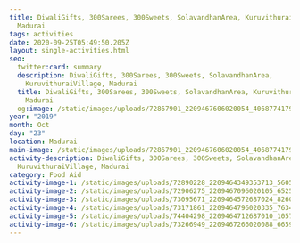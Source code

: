 ```yaml
---
title: DiwaliGifts, 300Sarees, 300Sweets, SolavandhanArea, KuruvithuraiVillage,
  Madurai
tags: activities
date: 2020-09-25T05:49:50.205Z
layout: single-activities.html
seo:
  twitter:card: summary
  description: DiwaliGifts, 300Sarees, 300Sweets, SolavandhanArea,
    KuruvithuraiVillage, Madurai
  title: DiwaliGifts, 300Sarees, 300Sweets, SolavandhanArea, KuruvithuraiVillage,
    Madurai
  og:image: /static/images/uploads/72867901_2209467606020054_4068774179090989056_o_2209467599353388.jpg
year: "2019"
month: Oct
day: "23"
location: Madurai
main-image: /static/images/uploads/72867901_2209467606020054_4068774179090989056_o_2209467599353388.jpg
activity-description: DiwaliGifts, 300Sarees, 300Sweets, SolavandhanArea,
  KuruvithuraiVillage, Madurai
category: Food Aid
activity-image-1: /static/images/uploads/72890228_2209464349353713_5605226208712196096_o_2209464346020380.jpg
activity-image-2: /static/images/uploads/72906275_2209467096020105_6525596404134445056_o_2209467089353439.jpg
activity-image-3: /static/images/uploads/73095671_2209464572687024_8260414066711855104_o_2209464569353691.jpg
activity-image-4: /static/images/uploads/73171861_2209464796020335_7634041980497952768_o_2209464789353669.jpg
activity-image-5: /static/images/uploads/74404298_2209464712687010_1057627768130371584_o_2209464706020344.jpg
activity-image-6: /static/images/uploads/73266949_2209467266020088_6659738175637815296_o_2209467262686755.jpg
---
```

